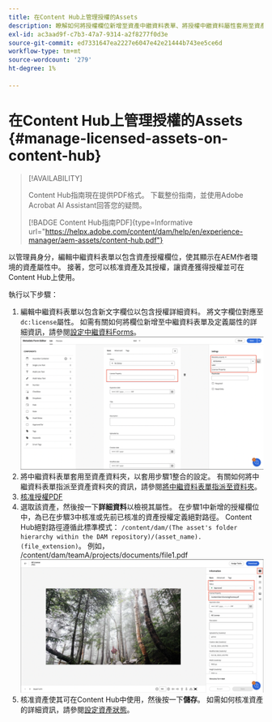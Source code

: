 ```yaml
---
title: 在Content Hub上管理授權的Assets
description: 瞭解如何將授權欄位新增至資產中繼資料表單、將授權中繼資料屬性套用至資產資料夾，以及核准具有授權的資產以供使用。
exl-id: ac3aad9f-c7b3-47a7-9314-a2f8277f0d3e
source-git-commit: ed7331647ea2227e6047e42e21444b743ee5ce6d
workflow-type: tm+mt
source-wordcount: '279'
ht-degree: 1%

---
```


# 在Content Hub上管理授權的Assets {#manage-licensed-assets-on-content-hub}

>[!AVAILABILITY]
>
>Content Hub指南現在提供PDF格式。 下載整份指南，並使用Adobe Acrobat AI Assistant回答您的疑問。
>
>[!BADGE Content Hub指南PDF]{type=Informative url="https://helpx.adobe.com/content/dam/help/en/experience-manager/aem-assets/content-hub.pdf"}

以管理員身分，編輯中繼資料表單以包含資產授權欄位，使其顯示在AEM作者環境的資產屬性中。 接著，您可以核准資產及其授權，讓資產獲得授權並可在Content Hub上使用。

執行以下步驟：

1. 編輯中繼資料表單以包含新文字欄位以包含授權詳細資料。 將文字欄位對應至`dc:license`屬性。 如需有關如何將欄位新增至中繼資料表單及定義屬性的詳細資訊，請參閱[設定中繼資料Forms](/help/assets/metadata-assets-view.md#metadata-forms)。
   ![zip解壓縮](/help/assets/assets/metadata-form-edit.png)
1. 將中繼資料表單套用至資產資料夾，以套用步驟1整合的設定。 有關如何將中繼資料表單指派至資產資料夾的資訊，請參閱[將中繼資料表單指派至資料夾](/help/assets/metadata-assets-view.md#metadata-forms)。
1. [核准授權PDF](/help/assets/manage-organize-assets-view.md#set-asset-status)
1. 選取該資產，然後按一下&#x200B;**詳細資料**&#x200B;以檢視其屬性。 在步驟1中新增的授權欄位中，為已在步驟3中核准或先前已核准的資產授權定義絕對路徑。 Content Hub絕對路徑遵循此標準模式： `/content/dam/(The asset's folder hierarchy within the DAM repository)/(asset_name).(file_extension)`。 例如， /content/dam/teamA/projects/documents/file1.pdf
   ![絕對路徑](/help/assets/assets/absolute-path.png)
1. 核准資產使其可在Content Hub中使用，然後按一下&#x200B;**儲存**。 如需如何核准資產的詳細資訊，請參閱[設定資產狀態](/help/assets/manage-organize-assets-view.md#set-asset-status)。
